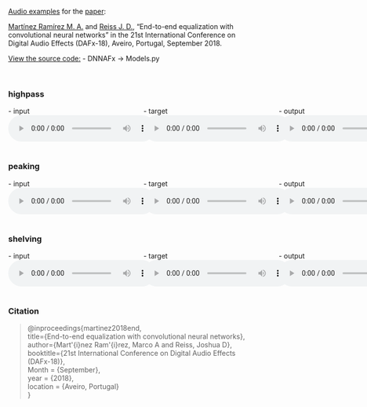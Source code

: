 [Audio examples](https://mchijmma.github.io/end-to-end-equalization/) for the [paper](http://dafx2018.web.ua.pt/papers/DAFx2018_paper_27.pdf):

[Martínez Ramírez M. A.](http://m-marco.com) and [Reiss J. D.](http://www.eecs.qmul.ac.uk/~josh/), “End-to-end equalization with convolutional neural networks” in the 21st International Conference on Digital Audio Effects (DAFx-18), Aveiro, Portugal, September 2018.

[View the source code:](https://github.com/mchijmma/DL-AFx/tree/master/src) - DNNAFx -> Models.py

&nbsp;
### highpass
<div id="contentBox" style="margin:0px auto; width:150%">
<div id="column1" style="float:left; margin:0; width:36.5%;">
- input <br />
<audio controls="controls">
<source src="audio/highpass/1-highpass_INPUT.mp3" type="audio/mp3" />
</audio>
</div>

<div id="column2" style="float:left; margin:0;width:36.5%;">
- target <br />
<audio controls="controls">
<source src="audio/highpass/2-highpass_TARGET.mp3" type="audio/mp3" />
</audio>
</div>

<div id="column3" style="float:left; margin:0;width:27%">
- output <br />
<audio controls="controls">
<source src="audio/highpass/3-highpass_OUTPUT.mp3" type="audio/mp3" />
</audio>
</div>
</div>

&nbsp;
### peaking
<div id="contentBox" style="margin:0px auto; width:150%">
<div id="column1" style="float:left; margin:0; width:36.5%;">
- input <br />
<audio controls="controls">
<source src="audio/peaking/1-peaking_INPUT.mp3" type="audio/mp3" />
</audio>
</div>

<div id="column2" style="float:left; margin:0;width:36.5%;">
- target <br />
<audio controls="controls">
<source src="audio/peaking/2-peaking_TARGET.mp3" type="audio/mp3" />
</audio>
</div>

<div id="column3" style="float:left; margin:0;width:27%">
- output <br />
<audio controls="controls">
<source src="audio/peaking/3-peaking_OUTPUT.mp3" type="audio/mp3" />
</audio>
</div>
</div>

&nbsp;
### shelving
<div id="contentBox" style="margin:0px auto; width:150%">
<div id="column1" style="float:left; margin:0; width:36.5%;">
- input <br />
<audio controls="controls">
<source src="audio/shelving/1-shelving_INPUT.mp3" type="audio/mp3" />
</audio>
</div>

<div id="column2" style="float:left; margin:0;width:36.5%;">
- target <br />
<audio controls="controls">
<source src="audio/shelving/2-shelving_TARGET.mp3" type="audio/mp3" />
</audio>
</div>

<div id="column3" style="float:left; margin:0;width:27%">
- output <br />
<audio controls="controls">
<source src="audio/shelving/3-shelving_OUTPUT.mp3" type="audio/mp3" />
</audio>
</div>
</div>


&nbsp;
### Citation
>@inproceedings{martinez2018end,<br />
>  title={End-to-end equalization with convolutional neural networks},<br />
>  author={Mart\'{i}nez Ram\'{i}rez, Marco A and Reiss, Joshua D},<br />
>  booktitle={21st International Conference on Digital Audio Effects (DAFx-18)},<br />
>  Month = {September},<br />
>  year = {2018},<br />
>  location = {Aveiro, Portugal}<br />
>}<br />

